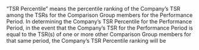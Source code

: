 “TSR Percentile” means the percentile ranking of the Company’s TSR among the TSRs
for  the  Comparison  Group  members  for  the  Performance  Period.  In  determining  the
Company’s TSR Percentile for the Performance Period, in the event that the Company’s
TSR for the Performance Period is equal to the TSR(s) of one or more other Comparison
Group  members  for  that  same  period,  the  Company’s  TSR  Percentile  ranking  will  be